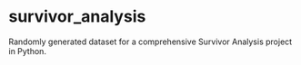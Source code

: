 # survivor_analysis
Randomly generated dataset for a comprehensive Survivor Analysis project in Python. 
